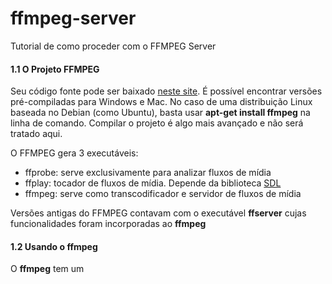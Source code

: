 # ffmpeg-server
Tutorial de como proceder com o FFMPEG Server

#### 1.1 O Projeto FFMPEG
Seu código fonte pode ser baixado [neste site](https://ffmpeg.org/download.html). É possível encontrar versões pré-compiladas para Windows e Mac. No caso de uma distribuição Linux baseada no Debian (como Ubuntu), basta usar **apt-get install ffmpeg** na linha de comando. Compilar o projeto é algo mais avançado e não será tratado aqui.

O FFMPEG gera 3 executáveis:

* ffprobe: serve exclusivamente para analizar fluxos de mídia
* ffplay: tocador de fluxos de mídia. Depende da biblioteca [SDL](https://www.libsdl.org/)
* ffmpeg: serve como transcodificador e servidor de fluxos de mídia

Versões antigas do FFMPEG contavam com o executável **ffserver** cujas funcionalidades foram incorporadas ao **ffmpeg**

#### 1.2 Usando o ffmpeg
O **ffmpeg** tem um 
